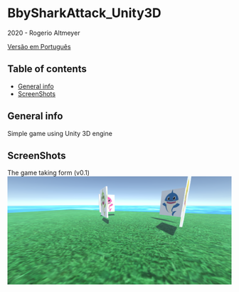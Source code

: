# BbySharkAttack_Unity3D

2020 - Rogerio Altmeyer

[Versão em Português](https://github.com/raltmeyer/BbySharkAttack_Unity3D/blob/master/README_ptbr.md)

## Table of contents
* [General info](#general-info)
* [ScreenShots](#screenshots)

## General info

Simple game using Unity 3D engine

## ScreenShots

The game taking form (v0.1)
![Tela v0.1](https://github.com/raltmeyer/BbySharkAttack_Unity3D/blob/master/Images/img_001.png)
